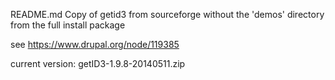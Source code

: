 README.md
Copy of getid3 from sourceforge without the 'demos' directory from the full install package

see https://www.drupal.org/node/119385

current version:
getID3-1.9.8-20140511.zip
